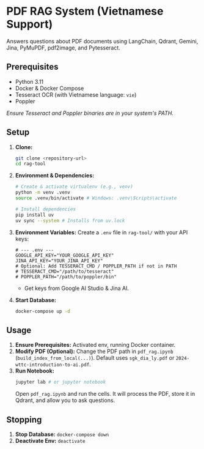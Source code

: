 # PDF RAG System (Vietnamese Support)

Answers questions about PDF documents using LangChain, Qdrant, Gemini, Jina, PyMuPDF, pdf2image, and Pytesseract.

## Prerequisites

*   Python 3.11
*   Docker & Docker Compose
*   Tesseract OCR (with Vietnamese language: `vie`)
*   Poppler

*Ensure Tesseract and Poppler binaries are in your system's PATH.*

## Setup

1.  **Clone:**
    ```bash
    git clone <repository-url>
    cd rag-tool
    ```
2.  **Environment & Dependencies:**
    ```bash
    # Create & activate virtualenv (e.g., venv)
    python -m venv .venv
    source .venv/bin/activate # Windows: .venv\Scripts\activate

    # Install dependencies
    pip install uv
    uv sync --system # Installs from uv.lock
    ```
3.  **Environment Variables:**
    Create a `.env` file in `rag-tool/` with your API keys:
    ```dotenv
    # --- .env --- 
    GOOGLE_API_KEY="YOUR_GOOGLE_API_KEY"
    JINA_API_KEY="YOUR_JINA_API_KEY"
    # Optional: Add TESSERACT_CMD / POPPLER_PATH if not in PATH
    # TESSERACT_CMD="/path/to/tesseract"
    # POPPLER_PATH="/path/to/poppler/bin"
    ```
    *   Get keys from Google AI Studio & Jina AI.

4.  **Start Database:**
    ```bash
    docker-compose up -d
    ```

## Usage

1.  **Ensure Prerequisites:** Activated env, running Docker container.
2.  **Modify PDF (Optional):** Change the PDF path in `pdf_rag.ipynb` (`build_index_from_local(...)`). Default uses `sgk_dia_ly.pdf` or `2024-wttc-introduction-to-ai.pdf`.
3.  **Run Notebook:**
    ```bash
    jupyter lab # or jupyter notebook
    ```
    Open `pdf_rag.ipynb` and run the cells. It will process the PDF, store it in Qdrant, and allow you to ask questions.

## Stopping

1.  **Stop Database:** `docker-compose down`
2.  **Deactivate Env:** `deactivate`
